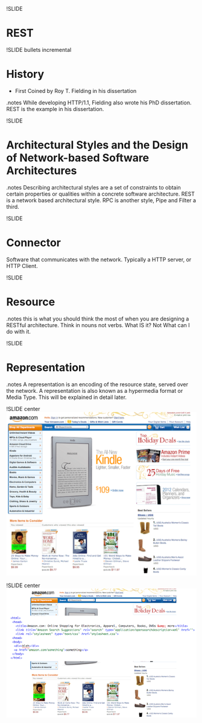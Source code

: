 !SLIDE 
# REST #

!SLIDE bullets incremental
# History #

* First Coined by Roy T. Fielding in his dissertation

.notes While developing HTTP/1.1, Fielding also wrote his PhD dissertation. REST is the example in his dissertation.

!SLIDE
# Architectural Styles and the Design of Network-based Software Architectures #

.notes Describing architectural styles are a set of constraints to obtain certain properties or qualities within a concrete software architecture. REST is a network based architectural style. RPC is another style, Pipe and Filter a third.

!SLIDE
# Connector #
Software that communicates with the network. Typically a HTTP server, or HTTP Client.


!SLIDE
# Resource #

.notes this is what you should think the most of when you are designing a RESTful architecture. 
Think in nouns not verbs. What IS it? Not What can I do with it.

!SLIDE
# Representation #

.notes A representation is an encoding of the resource state, served over the network. 
A representation is also known as a hypermedia format or Media Type. 
This will be explained in detail later.

!SLIDE center
![amazon](amazon.png)

!SLIDE center
![amazon](amazon-representation.png)
